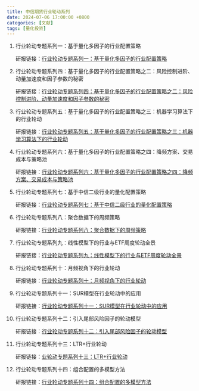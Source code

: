 ```yaml
---
title: 中信期货行业轮动系列
date: 2024-07-06 17:00:00 +0800 
categories: [文献] 
tags: [量化投资]  
---
```


1. 行业轮动专题系列一：基于量化多因子的行业配置策略

    研报链接：[行业轮动专题系列一：基于量化多因子的行业配置策略](/article/research-report/中信期货行业轮动系列/【中信期货量价策略】行业轮动专题系列一：基于量化多因子的行业配置策略——专题报告20210512.pdf)

2. 行业轮动专题系列四：基于量化多因子的行业配置策略之二：风险控制进阶、动量加速度和因子参数的秘密

    研报链接：[行业轮动专题系列四：基于量化多因子的行业配置策略之二：风险控制进阶、动量加速度和因子参数的秘密](/article/research-report/中信期货行业轮动系列/【中信期货量价策略】行业轮动专题系列四：基于量化多因子的行业配置策略之二：风险控制进阶、动量加速度和因子参数的秘密.pdf)

3. 行业轮动专题系列五：基于量化多因子的行业配置策略之三：机器学习算法下的行业轮动

    研报链接：[行业轮动专题系列五：基于量化多因子的行业配置策略之三：机器学习算法下的行业轮动](/article/research-report/中信期货行业轮动系列/【中信期货量价策略】行业轮动专题系列五：基于量化多因子的行业配置策略之三：机器学习算法下的行业轮动——专题报告20210902.pdf)

4. 行业轮动专题系列六：基于量化多因子的行业配置策略之四：降频方案、交易成本与策略池

    研报链接：[行业轮动专题系列六：基于量化多因子的行业配置策略之四：降频方案、交易成本与策略池](/article/research-report/中信期货行业轮动系列/【中信期货金融工程】行业轮动专题系列六：基于量化多因子的行业配置策略之四：降频方案、交易成本与策略池——行业轮动专题报告20211127.pdf)

5. 行业轮动专题系列七：基于中信二级行业的量化配置策略

    研报链接：[行业轮动专题系列七：基于中信二级行业的量化配置策略](/article/research-report/中信期货行业轮动系列/【中信期货金融工程】行业轮动专题系列七：基于中信二级行业的量化配置策略——行业轮动专题报告20220115.pdf)

6. 行业轮动专题系列八：聚合数据下的周频策略

    研报链接：[行业轮动专题系列八：聚合数据下的周频策略](/article/research-report/中信期货行业轮动系列/【中信期货金融工程】行业轮动专题系列八：聚合数据下的周频策略——行业轮动专题报告20220415.pdf)

7. 行业轮动专题系列九：线性模型下的行业与ETF周度轮动全景

    研报链接：[行业轮动专题系列九：线性模型下的行业与ETF周度轮动全景](/article/research-report/中信期货行业轮动系列/【中信期货金融工程】行业轮动专题系列九：线性模型下的行业与ETF周度轮动全景——专题报告20221107.pdf)

8. 行业轮动专题系列十：月频视角下的行业轮动

    研报链接：[行业轮动专题系列十：月频视角下的行业轮动](/article/research-report/中信期货行业轮动系列/【中信期货金融工程】行业轮动专题系列十：月频视角下的行业轮动：疾取慢攻，各有其道——专题报告20221128.pdf)

9. 行业轮动专题系列十一：SUR模型在行业轮动中的应用

    研报链接：[行业轮动专题系列十一：SUR模型在行业轮动中的应用](/article/research-report/中信期货行业轮动系列/【中信期货金融工程】行业轮动专题系列十一：SUR模型在行业轮动中的应用——专题报告20230308.pdf)

10. 行业轮动专题系列十二：引入尾部风险因子的轮动模型

    研报链接：[行业轮动专题系列十二：引入尾部风险因子的轮动模型](/article/research-report/中信期货行业轮动系列/【中信期货金融工程】行业轮动专题系列十二：引入尾部风险因子的轮动模型：赴险如夷，惟“益”所在——专题报告20230519.pdf)

11. 行业轮动专题系列十三：LTR+行业轮动

    研报链接：[业轮动专题系列十三：LTR+行业轮动](/article/research-report/中信期货行业轮动系列/【中信期货金融工程】行业轮动专题系列十三：LTR+行业轮动：得序即得道——专题报告20230724.pdf)

12. 行业轮动专题系列十四：组合配置的多模型方法

    研报链接：[行业轮动专题系列十四：组合配置的多模型方法](/article/research-report/中信期货行业轮动系列/【中信期货金融工程】行业轮动专题系列十四：组合配置的多模型方法——专题报告20231013.pdf)
